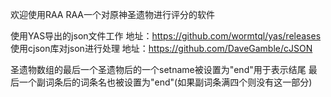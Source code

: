 欢迎使用RAA
RAA一个对原神圣遗物进行评分的软件

使用YAS导出的json文件工作
地址：https://github.com/wormtql/yas/releases
使用cjson库对json进行处理
地址：https://github.com/DaveGamble/cJSON

圣遗物数组的最后一个圣遗物后的一个setname被设置为"end"用于表示结尾
最后一个副词条后的词条名也被设置为"end"(如果副词条满四个则没有这一部分)
